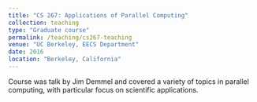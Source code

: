 ```yaml
---
title: "CS 267: Applications of Parallel Computing"
collection: teaching
type: "Graduate course"
permalink: /teaching/cs267-teaching
venue: "UC Berkeley, EECS Department"
date: 2016
location: "Berkeley, California"
---
```


Course was talk by Jim Demmel and covered a variety of topics in parallel computing, with particular focus on scientific applications. 